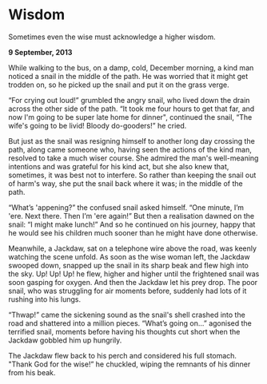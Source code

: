 # Wisdom

Sometimes even the wise must acknowledge a higher wisdom.

**9 September, 2013**

While walking to the bus, on a damp, cold, December morning, a kind man noticed a snail in the middle of the path. He was worried that it might get trodden on, so he picked up the snail and put it on the grass verge.  

“For crying out loud!” grumbled the angry snail, who lived down the drain across the other side of the path. “It took me four hours to get that far, and now I'm going to be super late home for dinner", continued the snail, “The wife's going to be livid! Bloody do-gooders!” he cried.  

But just as the snail was resigning himself to another long day crossing the path, along came someone who, having seen the actions of the kind man, resolved to take a much wiser course. She admired the man's well-meaning intentions and was grateful for his kind act, but she also knew that, sometimes, it was best not to interfere. So rather than keeping the snail out of harm's way, she put the snail back where it was; in the middle of the path.  

“What’s 'appening?” the confused snail asked himself. “One minute, I’m 'ere. Next there. Then I’m 'ere again!” But then a realisation dawned on the snail: “I might make lunch!” And so he continued on his journey, happy that he would see his children much sooner than he might have done otherwise.  

Meanwhile, a Jackdaw, sat on ﻿a telephone wire above the road, was keenly watching the scene unfold. As soon as the wise woman left, the Jackdaw swooped down, snapped up the snail in its sharp beak and flew high into the sky. Up! Up! Up! he flew, higher and higher until the frightened snail was soon gasping for oxygen. And then the Jackdaw let his prey drop. The poor snail, who was struggling for air moments before,  suddenly had lots of it rushing into his lungs.  

“Thwap!” came the sickening sound as the snail's shell crashed into the road and shattered into a million pieces. “What’s going on...” agonised the terrified snail, moments before having his thoughts cut short when the Jackdaw gobbled him up hungrily.  

The Jackdaw flew back to his perch and considered his full stomach. "Thank God for the wise!” he chuckled, wiping the remnants of his dinner from his beak.  

&nbsp;